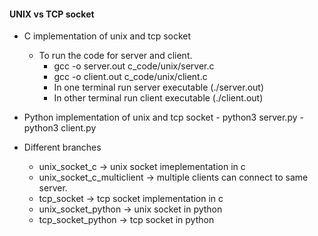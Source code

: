 #### UNIX vs TCP socket
- C implementation of unix and tcp socket
	- To run the code for server and client.
		- gcc -o server.out c_code/unix/server.c
		- gcc -o client.out c_code/unix/client.c
		- In one terminal run server executable (./server.out)
		- In other terminal run client executable (./client.out)
- Python implementation of unix and tcp socket
		- python3 server.py
		- python3 client.py

- Different branches
	- unix_socket_c -> unix socket imeplementation in c
	- unix_socket_c_multiclient -> multiple clients can connect to same server.
	- tcp_socket -> tcp socket implementation in c
	- unix_socket_python -> unix socket in python
	- tcp_socket_python -> tcp socket in python
